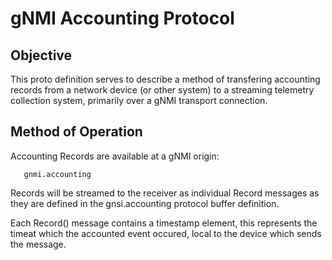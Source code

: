 # gNMI Accounting Protocol

## Objective

This proto definition serves to describe a method of transfering
accounting records from a network device (or other system) to a
streaming telemetry collection system, primarily over a gNMI
transport connection.

## Method of Operation

Accounting Records are available at a gNMI origin:

```
   gnmi.accounting
```

Records will be streamed to the receiver as individual Record
messages as they are defined in the gnsi.accounting protocol buffer
definition.

Each Record() message contains a timestamp element, this represents the
timeat which the accounted event occured, local to the device which sends
the message.
